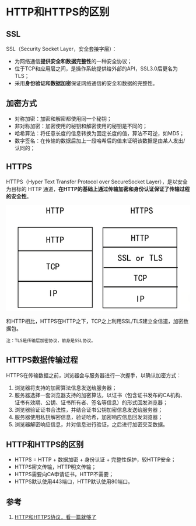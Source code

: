 # HTTP和HTTPS的区别

## SSL

SSL（Security Socket Layer，安全套接字层）：

- 为网络通信**提供安全和数据完整性**的一种安全协议；
- 位于TCP和应用层之间，是操作系统提供给外部的API，SSL3.0后更名为TLS；
- 采用**身份验证和数据加密**保证网络通信的安全和数据的完整性。

## 加密方式

- 对称加密：加密和解密都使用同一个秘钥；
- 非对称加密：加密使用的秘钥和解密使用的秘钥是不同的；
- 哈希算法：将任意长度的信息转换为固定长度的值，算法不可逆，如MD5；
- 数字签名：在传输的数据后加上一段哈希后的值来证明该数据是由某人发出/认同的；

## HTTPS

HTTPS（Hyper Text Transfer Protocol over SecureSocket Layer），是以安全为目标的 HTTP 通道，**在HTTP的基础上通过传输加密和身份认证保证了传输过程的安全性**。

![1573191103430](assets/1573191103430.png)

和HTTP相比，HTTPS在HTTP之下，TCP之上利用SSL/TLS建立全信道，加密数据包。

`注：TLS是传输层加密协议，前身是SSL协议。`

## HTTPS数据传输过程

HTTPS在传输数据之前，浏览器会与服务器进行一次握手，以确认加密方式：

1. 浏览器将支持的加密算法信息发送给服务器；
2. 服务器选择一套浏览器支持的加密算法，以证书（包含证书发布的CA机构、证书有效期、公钥、证书所有者、签名等信息）的形式回发浏览器；
3. 浏览器验证证书合法性，并结合证书公钥加密信息发送给服务器；
4. 服务器使用私钥解密信息，验证哈希，加密响应信息回发浏览器；
5. 浏览器解密响应信息，并对信息进行验证，之后进行加密交互数据。

## HTTP和HTTPS的区别

- HTTPS = HTTP + 数据加密 + 身份认证 + 完整性保护，较HTTP安全；
- HTTPS密文传输，HTTP明文传输；
- HTTPS需要向CA申请证书，HTTP不需要；
- HTTPS默认使用443端口，HTTP默认使用80端口。

## 参考

1. [HTTP和HTTPS协议，看一篇就够了](https://blog.csdn.net/xiaoming100001/article/details/81109617)